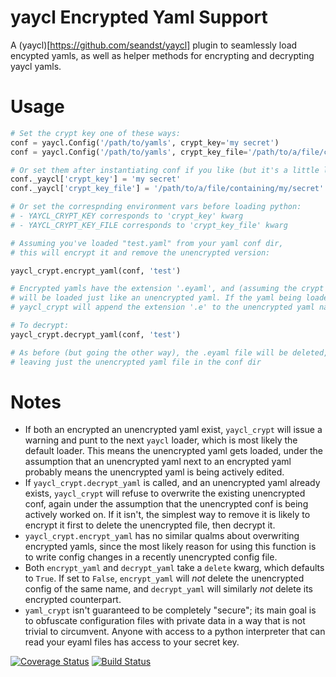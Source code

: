 # yaycl Encrypted Yaml Support

A (yaycl)[https://github.com/seandst/yaycl] plugin to seamlessly load encypted yamls,
as well as helper methods for encrypting and decrypting yaycl yamls.

# Usage

```python
# Set the crypt key one of these ways:
conf = yaycl.Config('/path/to/yamls', crypt_key='my secret')
conf = yaycl.Config('/path/to/yamls', crypt_key_file='/path/to/a/file/containing/my/secret')

# Or set them after instantiating conf if you like (but it's a little less pretty):
conf._yaycl['crypt_key'] = 'my secret'
conf._yaycl['crypt_key_file'] = '/path/to/a/file/containing/my/secret'

# Or set the correspnding environment vars before loading python:
# - YAYCL_CRYPT_KEY corresponds to 'crypt_key' kwarg
# - YAYCL_CRYPT_KEY_FILE corresponds to 'crypt_key_file' kwarg

# Assuming you've loaded "test.yaml" from your yaml conf dir,
# this will encrypt it and remove the unencrypted version:

yaycl_crypt.encrypt_yaml(conf, 'test')

# Encrypted yamls have the extension '.eyaml', and (assuming the crypt key is set)
# will be loaded just like an unencrypted yaml. If the yaml being loaded has no extension,
# yaycl_crypt will append the extension '.e' to the unencrypted yaml name

# To decrypt:
yaycl_crypt.decrypt_yaml(conf, 'test')

# As before (but going the other way), the .eyaml file will be deleted,
# leaving just the unencrypted yaml file in the conf dir
```

# Notes

- If both an encrypted an unencrypted yaml exist, `yaycl_crypt` will issue a warning
  and punt to the next `yaycl` loader, which is most likely the default loader. This
  means the unencrypted yaml gets loaded, under the assumption that an unencrypted yaml
  next to an encrypted yaml probably means the unencrypted yaml is being actively edited.
- If `yaycl_crypt.decrypt_yaml` is called, and an unencrypted yaml already exists,
  `yaycl_crypt` will refuse to overwrite the existing unencrypted conf, again under the
  assumption that the unencrypted conf is being actively worked on. If it isn't, the
  simplest way to remove it is likely to encrypt it first to delete the unencrypted file,
  then decrypt it.
- `yaycl_crypt.encrypt_yaml` has no similar qualms about overwriting encrypted yamls, since
  the most likely reason for using this function is to write config changes in a recently
  unencrypted config file.
- Both `encrypt_yaml` and `decrypt_yaml` take a `delete` kwarg, which defaults to `True`.
  If set to `False`, `encrypt_yaml` will *not* delete the unencrypted config of the same
  name, and `decrypt_yaml` will similarly *not* delete its encrypted counterpart.
- `yaml_crypt` isn't guaranteed to be completely "secure"; its main goal is to obfuscate
  configuration files with private data in a way that is not trivial to circumvent.
  Anyone with access to a python interpreter that can read your eyaml files has access
  to your secret key.

[![Coverage Status](https://coveralls.io/repos/seandst/yaycl-crypt/badge.svg?branch=master)](https://coveralls.io/r/seandst/yaycl-crypt?branch=master)
[![Build Status](https://travis-ci.org/seandst/yaycl-crypt.svg?branch=master)](https://travis-ci.org/seandst/yaycl-crypt)
